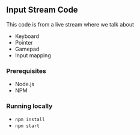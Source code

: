 ## Input Stream Code

This code is from a live stream where we talk about

* Keyboard
* Pointer
* Gamepad
* Input mapping

### Prerequisites 

* Node.js
* NPM

### Running locally

* `npm install`
* `npm start`
